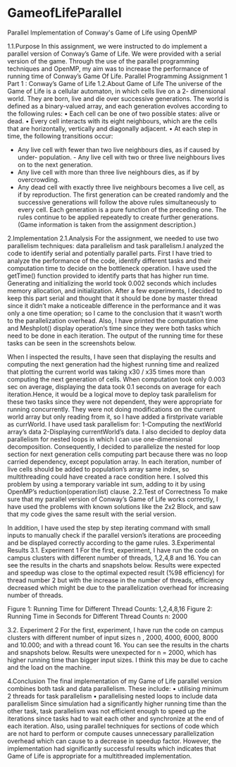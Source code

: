 # GameofLifeParallel
Parallel Implementation of Conway's Game of Life using OpenMP

1.1.Purpose
In this assignment, we were instructed to do implement a parallel version of Conway’s Game of Life. We were provided with a serial version of the game. Through the use of the parallel programming techniques and OpenMP, my aim was to increase the performance of running time of Conway’s Game Of Life. Parallel Programming Assignment 1 Part 1 : Conway’s Game of Life
1.2.About Game of Life
The universe of the Game of Life is a cellular automaton, in which cells live on a 2- dimensional world. They are born, live and die over successive generations. The world is defined as a binary-valued array, and each generation evolves according to the following rules:
• Each cell can be one of two possible states: alive or dead.
• Every cell interacts with its eight neighbours, which are the cells that are horizontally,
vertically and diagonally adjacent.
• At each step in time, the following transitions occur:
- Any live cell with fewer than two live neighbours dies, as if caused by under- population. - Any live cell with two or three live neighbours lives on to the next generation.
- Any live cell with more than three live neighbours dies, as if by overcrowding.
- Any dead cell with exactly three live neighbours becomes a live cell, as if by reproduction.
The first generation can be created randomly and the successive generations will follow the above rules simultaneously to every cell. Each generation is a pure function of the preceding one. The rules continue to be applied repeatedly to create further generations.
(Game information is taken from the assignment description.)

2.Implementation 2.1.Analysis
For the assignment, we needed to use two parallelism techniques: data parallelism and task parallelism.I analyzed the code to identify serial and potentially parallel parts.
First I have tried to analyze the performance of the code, identify different tasks and their computation time to decide on the bottleneck operation. I have used the getTime() function provided to identify parts that has higher run time.
Generating and initializing the world took 0.002 seconds which includes memory allocation, and initialization. After a few experiments, I decided to keep this part serial and thought that it should be done by master thread since it didn’t make a noticeable difference in the performance and it was only a one time operation; so I came to the conclusion that it wasn’t worth to the parallelization overhead. Also, I have printed the computation time and Meshplot() display operation’s time since they were both tasks which need to be done in each iteration. The output of the running time for these tasks can be seen in the screenshots below.
  
When I inspected the results, I have seen that displaying the results and computing the next generation had the highest running time and realized that plotting the current world was taking x30 / x35 times more than computing the next generation of cells. When computation took only 0.003 sec on average, displaying the data took 0.1 seconds on average for each iteration.Hence, it would be a logical move to deploy task parallelism for these two tasks since they were not dependent, they were appropriate for running concurrently. They were not doing modifications on the current world array but only reading from it, so I have added a firstprivate variable as currWorld. I have used task parallelism for:
1-Computing the nextWorld array’s data
2-Displaying currentWorld’s data.
I also decided to deploy data parallelism for nested loops in which I can use one-dimensional decomposition. Consequently, I decided to parallelize the nested for loop section for next generation cells computing part because there was no loop carried dependency, except population array.
In each iteration, number of live cells should be added to population’s array same index, so multithreading could have created a race condition here. I solved this problem by using a temporary variable int sum, adding to it by using OpenMP’s reduction(operation:list) clause.
2.2.Test of Correctness
To make sure that my parallel version of Conway’s Game of Life works correctly, I have used the problems with known solutions like the 2x2 Block, and saw that my code gives the same result with the serial version.

In addition, I have used the step by step iterating command with small inputs to manually check if the parallel version’s iterations are proceeding and be displayed correctly according to the game rules.
 3.Experimental Results 3.1. Experiment 1
For the first, experiment, I have run the code on campus clusters with different number of threads, 1,2,4,8 and 16. You can see the results in the charts and snapshots below.
Results were expected and speedup was close to the optimal expected result (%98 efficiency) for thread number 2 but with the increase in the number of threads, efficiency decreased which might be due to the parallelization overhead for increasing number of threads.

 Figure 1: Running Time for Different Thread Counts: 1,2,4,8,16
 Figure 2: Running Time in Seconds for Different Thread Counts n: 2000
 
3.2. Experiment 2
For the first, experiment, I have run the code on campus clusters with different number of input sizes n , 2000, 4000, 6000, 8000 and 10.000; and with a thread count 16. You can see the results in the charts and snapshots below.
Results were unexpected for n = 2000, which has higher running time than bigger input sizes. I think this may be due to cache and the load on the machine.


4.Conclusion
The final implementation of my Game of Life parallel version combines both task and data parallelism. These include:
• utilising minimum 2 threads for task parallelism
• parallelising nested loops to include data parallelism
Since simulation had a significantly higher running time than the other task, task parallelism was not efficient enough to speed up the iterations since tasks had to wait each other and synchronize at the end of each iteration. Also, using parallel techniques for sections of code which are not hard to perform or compute causes unnecessary parallelization overhead which can cause to a decrease in speedup factor. However, the implementation had significantly successful results which indicates that Game of Life is appropriate for a multithreaded implementation.

